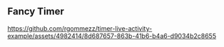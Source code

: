 ## Fancy Timer

https://github.com/rgommezz/timer-live-activity-example/assets/4982414/8d687657-863b-41b6-b4a6-d9034b2c8655
